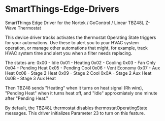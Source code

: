 # SmartThings-Edge-Drivers
SmartThings Edge Driver for the Nortek / GoControl / Linear TBZ48L Z-Wave Thermostat

This device driver tracks activates the thermostat Operating State triggers for your automations. Use these to alert you to your HVAC system operation, or manage other automations that might, for example, track HVAC system time and alert you when a filter needs replacing.

The states are:
    0x00 - Idle
    0x01 - Heating
    0x02 - Cooling
    0x03 - Fan Only
    0x04 - Pending Heat
    0x05 - Pending Cool
    0x06 - Vent Economy
    0x07 - Aux Heat
    0x08 - Stage 2 Heat
    0x09 - Stage 2 Cool
    0x0A - Stage 2 Aux Heat
    0x0B - Stage 3 Aux Heat

Then TBZ48 sends "Heating" when it turns on heat signal (Rh wire), "Pending Heat" when it turns heat off, and "Idle" approxmiately one minute after "Pending Heat."

By default, the TBZ48L thermostat disables thermostatOperatingState messages. This driver initializes Parameter 23 to turn on this feature.
